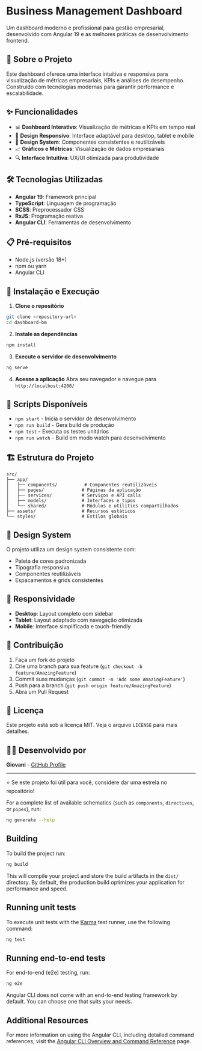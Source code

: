 # Business Management Dashboard

Um dashboard moderno e profissional para gestão empresarial, desenvolvido com Angular 19 e as melhores práticas de desenvolvimento frontend.

## 🚀 Sobre o Projeto

Este dashboard oferece uma interface intuitiva e responsiva para visualização de métricas empresariais, KPIs e análises de desempenho. Construído com tecnologias modernas para garantir performance e escalabilidade.

## ✨ Funcionalidades

- 📊 **Dashboard Interativo**: Visualização de métricas e KPIs em tempo real
- 📱 **Design Responsivo**: Interface adaptável para desktop, tablet e mobile
- 🎨 **Design System**: Componentes consistentes e reutilizáveis
- 📈 **Gráficos e Métricas**: Visualização de dados empresariais
- 🔍 **Interface Intuitiva**: UX/UI otimizada para produtividade

## 🛠️ Tecnologias Utilizadas

- **Angular 19**: Framework principal
- **TypeScript**: Linguagem de programação
- **SCSS**: Preprocessador CSS
- **RxJS**: Programação reativa
- **Angular CLI**: Ferramentas de desenvolvimento

## 📋 Pré-requisitos

- Node.js (versão 18+)
- npm ou yarn
- Angular CLI

## 🚀 Instalação e Execução

1. **Clone o repositório**
```bash
git clone <repository-url>
cd dashboard-bm
```

2. **Instale as dependências**
```bash
npm install
```

3. **Execute o servidor de desenvolvimento**
```bash
ng serve
```

4. **Acesse a aplicação**
Abra seu navegador e navegue para `http://localhost:4200/`

## 📝 Scripts Disponíveis

- `npm start` - Inicia o servidor de desenvolvimento
- `npm run build` - Gera build de produção
- `npm test` - Executa os testes unitários
- `npm run watch` - Build em modo watch para desenvolvimento

## 🏗️ Estrutura do Projeto

```
src/
├── app/
│   ├── components/          # Componentes reutilizáveis
│   ├── pages/              # Páginas da aplicação
│   ├── services/           # Serviços e API calls
│   ├── models/             # Interfaces e tipos
│   └── shared/             # Módulos e utilities compartilhados
├── assets/                 # Recursos estáticos
└── styles/                 # Estilos globais
```

## 🎨 Design System

O projeto utiliza um design system consistente com:
- Paleta de cores padronizada
- Tipografia responsiva
- Componentes reutilizáveis
- Espacamentos e grids consistentes

## 📱 Responsividade

- **Desktop**: Layout completo com sidebar
- **Tablet**: Layout adaptado com navegação otimizada
- **Mobile**: Interface simplificada e touch-friendly

## 🤝 Contribuição

1. Faça um fork do projeto
2. Crie uma branch para sua feature (`git checkout -b feature/AmazingFeature`)
3. Commit suas mudanças (`git commit -m 'Add some AmazingFeature'`)
4. Push para a branch (`git push origin feature/AmazingFeature`)
5. Abra um Pull Request

## 📄 Licença

Este projeto está sob a licença MIT. Veja o arquivo `LICENSE` para mais detalhes.

## 👨‍💻 Desenvolvido por

**Giovani** - [GitHub Profile](https://github.com/giovani)

---

⭐ Se este projeto foi útil para você, considere dar uma estrela no repositório!

For a complete list of available schematics (such as `components`, `directives`, or `pipes`), run:

```bash
ng generate --help
```

## Building

To build the project run:

```bash
ng build
```

This will compile your project and store the build artifacts in the `dist/` directory. By default, the production build optimizes your application for performance and speed.

## Running unit tests

To execute unit tests with the [Karma](https://karma-runner.github.io) test runner, use the following command:

```bash
ng test
```

## Running end-to-end tests

For end-to-end (e2e) testing, run:

```bash
ng e2e
```

Angular CLI does not come with an end-to-end testing framework by default. You can choose one that suits your needs.

## Additional Resources

For more information on using the Angular CLI, including detailed command references, visit the [Angular CLI Overview and Command Reference](https://angular.dev/tools/cli) page.
